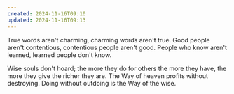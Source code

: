 ```yaml
---
created: 2024-11-16T09:10
updated: 2024-11-16T09:13
---
```



True words aren't charming,
charming words aren't true.
Good people aren't contentious,
contentious people aren't good.
People who know aren't learned,
learned people don't know.

Wise souls don't hoard;
the more they do for others the more they have,
the more they give the richer they are.
The Way of heaven profits without destroying.
Doing without outdoing
is the Way of the wise.



